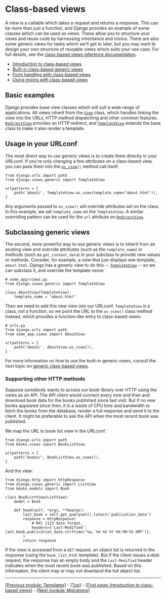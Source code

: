 # Class-based views

A view is a callable which takes a request and returns a response. This can be more than just a function, and Django provides an example of some classes which can be used as views. These allow you to structure your views and reuse code by harnessing inheritance and mixins. There are also some generic views for tasks which we'll get to later, but you may want to design your own structure of reusable views which suits your use case. For full details, see the [class-based views reference documentation](https://docs.djangoproject.com/en/4.0/ref/class-based-views/).

* [Introduction to class-based views](https://github.com/AndrewSRea/My_Learning_Port_II/tree/main/Django/Django_Docs/Class-based_Views/Intro_Class-based_Views#introduction-to-class-based-views)
* [Built-in class-based generic views](https://github.com/AndrewSRea/My_Learning_Port_II/tree/main/Django/Django_Docs/Class-based_Views/Built-in_Class-based_Views#built-in-class-based-generic-views)
* [Form handling with class-based views]()
* [Using mixins with class-based views]()

## Basic examples

Django provides base view classes which will suit a wide range of applications. All views inherit from the [`View`](https://docs.djangoproject.com/en/4.0/ref/class-based-views/base/#django.views.generic.base.View) class, which handles linking the view into the URLs, HTTP method dispatching and other common features. [`RedirectView`](https://docs.djangoproject.com/en/4.0/ref/class-based-views/base/#django.views.generic.base.RedirectView) provides an HTTP redirect, and [`TemplateView`](https://docs.djangoproject.com/en/4.0/ref/class-based-views/base/#django.views.generic.base.TemplateView) extends the base class to make it also render a template.

## Usage in your URLconf

The most direct way to use generic views is to create them directly in your URLconf. If you're only changing a few attributes on a class-based view, you can pass them into the [`as_view()`](https://docs.djangoproject.com/en/4.0/ref/class-based-views/base/#django.views.generic.base.View.as_view) method call itself:
```
from django.urls import path
from django.views.generic import TemplateView

urlpatterns = [
    path('about/', TemplateView.as_view(template_name="about.html")),
]
```
Any arguments passed to `as_view()` will override attributes set on the class. In this example, we set `template_name` on the `TemplateView`. A similar overriding pattern can be used for the `url` attribute on [`RedirectView`](https://docs.djangoproject.com/en/4.0/ref/class-based-views/base/#django.views.generic.base.RedirectView).

## Subclassing generic views

The second, more powerful way to use generic views is to inherit from an existing view and override attributes (such as the `template_name`) or methods (such as `get_context_data`) in your subclass to provide new values or methods. Consider, for example, a view that just displays one template, `about.html`. Django has a generic view to do this -- [`TemplateView`](https://docs.djangoproject.com/en/4.0/ref/class-based-views/base/#django.views.generic.base.TemplateView) -- so we can subclass it, and override the template name:
```
# some_app/views.py
from django.views.generic import TemplateView

class AboutView(TemplateView):
    template_name = "about.html"
```
Then we need to add this new view into our URLconf. `TemplateView` is a class, not a function, so we point the URL to the `as_view()` class method instead, which provides a function-like entry to class-based views:
```
# urls.py
from django.urls import path
from some_app.views import AboutView

urlpatterns = [
    path('about/', AboutView.as_view()),
]
```
For more information on how to use the built-in generic views, consult the next topic on [generic class-based views]().

### Supporting other HTTP methods

Suppose somebody wants to access our book library over HTTP using the views as an API. The API client would connect every now and then and download book data for the books published since last visit. But if no new books appeared since then, it is a waste of CPU time and bandwidth to fetch the books from the database, render a full response and send it to the client. It might be preferable to ask the API when the most recent book was published.

We map the URL to book list view in the URLconf:
```
from django.urls import path
from books.views import BookListView

urlpatterns = [
    path('books/', BookListView.as_view()),
]
```
And the view:
```
from django.http import HttpResponse
from django.views.generic import ListView
from books.models import Book

class BookListView(ListView):
    model = Book

    def head(self, *args, **kwargs):
        last_book = self.get_queryset().latest('publication_date')
        response = HttpResponse(
            # RFC 1123 date format.
            headers={'Last-Modified': last_book.publication_date.strftime('%a, %d %b %Y %H:%M:%S GMT')},
        )
        return response
```
If the view is accessed from a `GET` request, an object list is returned in the response (using the `book_list.html` template). But if the client issues a `HEAD` request, the response has an empty body and the `Last-Modified` header indicates when the most recent book was published. Based on this information, the client may or may not downlaod the full object list.

<hr>

[[Previous module: Templates]](https://github.com/AndrewSRea/My_Learning_Port_II/tree/main/Django/Django_Docs/Templates#templates) - [[Top]](https://github.com/AndrewSRea/My_Learning_Port_II/tree/main/Django/Django_Docs/Class-based_Views#class-based-views) - [[First page: Introduction to class-based views]](https://github.com/AndrewSRea/My_Learning_Port_II/tree/main/Django/Django_Docs/Class-based_Views/Intro_Class-based_Views#introduction-to-class-based-views) - [[Next module: Migrations]]()